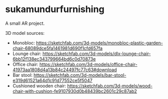# sukamundurfurnishing

A small AR project.

3D model sources:
- Monobloc: https://sketchfab.com/3d-models/monobloc-plastic-garden-chair-68089dce5fa1461981d690f1cfd657fa
- Lounge chair: https://sketchfab.com/3d-models/dlx-lounge-chair-6bb12f138ec343799664bd6c0d70873e
- Office chair: https://sketchfab.com/3d-models/office-chair-41973aa1808d4a13b84c24497fc77c63#download
- Bar stool: https://sketchfab.com/3d-models/bar-stool-e319d61521a64d1c91d77552ce5f5047
- Cushioned wooden chair: https://sketchfab.com/3d-models/wood-chair-with-cushion-fe9107930d0b48439bc2601c29c87ab2
